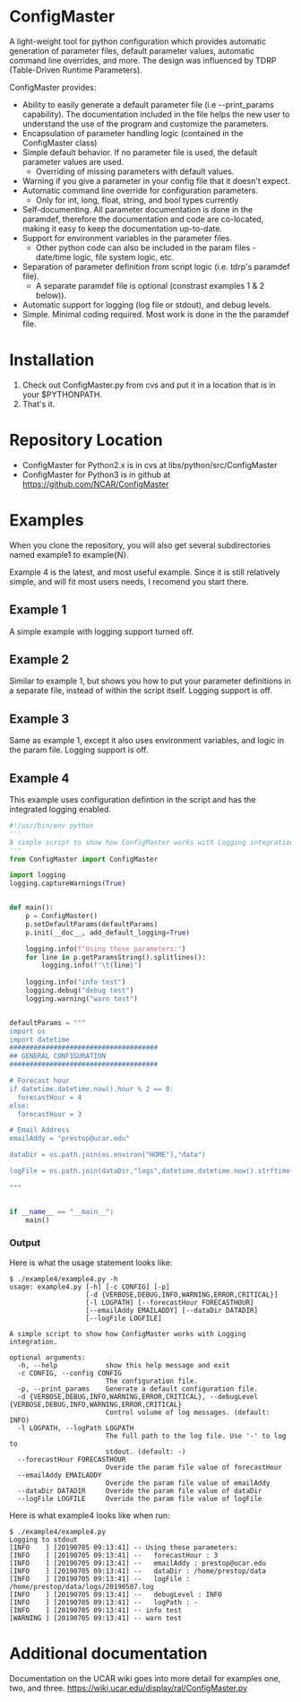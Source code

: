 # ConfigMaster
A light-weight tool for python configuration which provides automatic generation of parameter files, default parameter values, automatic command line overrides, and more. The design was influenced by TDRP (Table-Driven Runtime Parameters).


ConfigMaster provides:

* Ability to easily generate a default parameter file (i.e --print_params capability).  The documentation included in the file helps the new user to understand the use of the program and customize the parameters.
* Encapsulation of parameter handling logic  (contained in the ConfigMaster class)
* Simple default behavior. If no parameter file is used, the default parameter values are used.
  * Overriding of missing parameters with default values.
* Warning if you give a parameter in your config file that it doesn't expect.
* Automatic command line override for configuration parameters.
  * Only for int, long, float, string, and bool types currently
* Self-documenting. All parameter documentation is done in the paramdef, therefore the documentation and code are co-located, making it easy to keep the documentation up-to-date.
* Support for environment variables in the parameter files.
  * Other python code can also be included in the param files - date/time logic, file system logic, etc.
* Separation of parameter definition from script logic (i.e. tdrp's paramdef file).
  * A separate paramdef file is optional (constrast examples 1 & 2 below)).
* Automatic support for logging (log file or stdout), and debug levels.
* Simple.  Minimal coding required. Most work is done in the the paramdef file.


# Installation

1. Check out ConfigMaster.py from cvs and put it in a location that is in your $PYTHONPATH.
1. That's it.

# Repository Location

* ConfigMaster for Python2.x is in cvs at libs/python/src/ConfigMaster
* ConfigMaster for Python3 is in github at https://github.com/NCAR/ConfigMaster

# Examples

When you clone the repository, you will also get several subdirectories named example1 to example{N}.  

Example 4 is the latest, and most useful example.  Since it is still relatively simple, and will fit most users needs, I recomend you start there.

## Example 1
A simple example with logging support turned off.

## Example 2
Similar to example 1, but shows you how to put your parameter definitions in a separate file, instead of within the script itself.  Logging support is off.

## Example 3
Same as example 1, except it also uses environment variables, and logic in the param file.  Logging support is off.

## Example 4
This example uses configuration defintion in the script and has the integrated logging enabled.
```python
#!/usr/bin/env python
'''
A simple script to show how ConfigMaster works with Logging integration.
'''
from ConfigMaster import ConfigMaster

import logging
logging.captureWarnings(True)


def main():
    p = ConfigMaster()
    p.setDefaultParams(defaultParams)
    p.init(__doc__, add_default_logging=True)

    logging.info(f"Using these parameters:")
    for line in p.getParamsString().splitlines():
        logging.info(f"\t{line}")
    
    logging.info("info test")
    logging.debug("debug test")
    logging.warning("warn test")


defaultParams = """
import os
import datetime
#####################################
## GENERAL CONFIGURATION
#####################################

# Forecast hour
if datetime.datetime.now().hour % 2 == 0:
  forecastHour = 4
else:
  forecastHour = 3

# Email Address
emailAddy = "prestop@ucar.edu"

dataDir = os.path.join(os.environ["HOME"],"data")

logFile = os.path.join(dataDir,"logs",datetime.datetime.now().strftime("%Y%m%d") + ".log")
 
"""


if __name__ == "__main__":
    main()
```

### Output
Here is what the usage statement looks like:
```
$ ./example4/example4.py -h
usage: example4.py [-h] [-c CONFIG] [-p]
                   [-d {VERBOSE,DEBUG,INFO,WARNING,ERROR,CRITICAL}]
                   [-l LOGPATH] [--forecastHour FORECASTHOUR]
                   [--emailAddy EMAILADDY] [--dataDir DATADIR]
                   [--logFile LOGFILE]

A simple script to show how ConfigMaster works with Logging integration.

optional arguments:
  -h, --help            show this help message and exit
  -c CONFIG, --config CONFIG
                        The configuration file.
  -p, --print_params    Generate a default configuration file.
  -d {VERBOSE,DEBUG,INFO,WARNING,ERROR,CRITICAL}, --debugLevel {VERBOSE,DEBUG,INFO,WARNING,ERROR,CRITICAL}
                        Control volume of log messages. (default: INFO)
  -l LOGPATH, --logPath LOGPATH
                        The full path to the log file. Use '-' to log to
                        stdout. (default: -)
  --forecastHour FORECASTHOUR
                        Overide the param file value of forecastHour
  --emailAddy EMAILADDY
                        Overide the param file value of emailAddy
  --dataDir DATADIR     Overide the param file value of dataDir
  --logFile LOGFILE     Overide the param file value of logFile
```

Here is what example4 looks like when run:
```
$ ./example4/example4.py
Logging to stdout
[INFO    ] [20190705 09:13:41] -- Using these parameters:
[INFO    ] [20190705 09:13:41] -- 	forecastHour : 3
[INFO    ] [20190705 09:13:41] -- 	emailAddy : prestop@ucar.edu
[INFO    ] [20190705 09:13:41] -- 	dataDir : /home/prestop/data
[INFO    ] [20190705 09:13:41] -- 	logFile : /home/prestop/data/logs/20190507.log
[INFO    ] [20190705 09:13:41] -- 	debugLevel : INFO
[INFO    ] [20190705 09:13:41] -- 	logPath : -
[INFO    ] [20190705 09:13:41] -- info test
[WARNING ] [20190705 09:13:41] -- warn test
```

# Additional documentation
Documentation on the UCAR wiki goes into more detail for examples one, two, and three.
https://wiki.ucar.edu/display/ral/ConfigMaster.py
